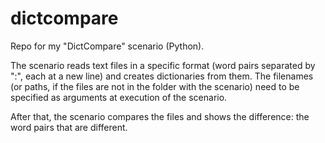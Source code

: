 # dictcompare
Repo for my "DictCompare" scenario (Python).

The scenario reads text files in a specific format (word pairs separated by ":", each at a new line) and creates dictionaries from them. The filenames (or paths, if the files are not in the folder with the scenario) need to be specified as arguments at execution of the scenario.

After that, the scenario compares the files and shows the difference: the word pairs that are different.
